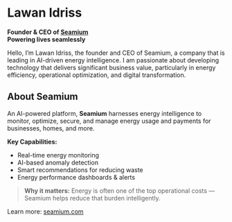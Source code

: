 # Lawan Idriss  
**Founder & CEO of [Seamium](https://seamium.com)**  
**Powering lives seamlessly**


Hello, I’m Lawan Idriss, the founder and CEO of Seamium, a company that is leading in AI-driven energy intelligence. I am passionate about developing technology that delivers significant business value, particularly in energy efficiency, operational optimization, and digital transformation.

## About Seamium
An AI-powered platform, **Seamium** harnesses energy intelligence to monitor, optimize, secure, and manage energy usage and payments for businesses, homes, and more.

**Key Capabilities:**
- Real-time energy monitoring
- AI-based anomaly detection
- Smart recommendations for reducing waste
- Energy performance dashboards & alerts

> **Why it matters:** Energy is often one of the top operational costs — Seamium helps reduce that burden intelligently.

Learn more: [seamium.com](https://seamium.com)
